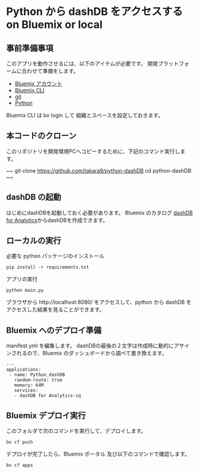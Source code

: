 # Python から dashDB をアクセスする on Bluemix or local

## 事前準備事項

このアプリを動作させるには、以下のアイテムが必要です。 開発プラットフォームに合わせて準備をします。

* [Bluemix アカウント](https://console.ng.bluemix.net/)
* [Bluemix CLI](https://clis.ng.bluemix.net/ui/home.html)
* [git](https://git-scm.com/)
* [Python](https://www.python.org/)

Bluemix CLI は bx login して 組織とスペースを設定しておきます。


## 本コードのクローン
このリポジトリを開発環境PCへコピーするために、下記のコマンド実行します。 

~~
git clone https://github.com/takara9/python-dashDB
cd python-dashDB
~~

## dashDB の起動

はじめにdashDBを起動しておく必要があります。 Bluemix のカタログ [dashDB for Analytics](https://console.ng.bluemix.net/catalog/services/dashdb-for-analytics?env_id=ibm:yp:us-south&taxonomyNavigation=cf-apps)からdashDBを作成できます。


## ローカルの実行

必要な python パッケージのインストール

~~~
pip install -r requirements.txt
~~~
アプリの実行

~~~
python main.py
~~~

ブラウザから http://localhost:8080/ をアクセスして、python から dashDB をアクセスした結果を見ることができます。


## Bluemix へのデプロイ準備

manifest.yml を編集します。 dashDBの最後の２文字は作成時に動的にアサインされるので、Bluemix のダッシュボードから調べて書き換えます。

~~~
---
applications:
 - name: Python_dashDB
   random-route: true
   memory: 64M
   services:
   - dashDB for Analytics-iq
~~~
  

## Bluemix デプロイ実行
このフォルダで次のコマンドを実行して、デプロイします。

~~~
bx cf push
~~~
デプロイが完了したら、Bluemix ポータル 及び以下のコマンドで確認します。

~~~
bx cf apps
~~~





